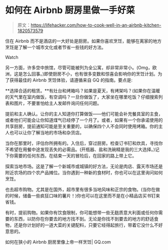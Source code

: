 # 如何在 Airbnb 厨房里做一手好菜

> 原文：<https://lifehacker.com/how-to-cook-well-in-an-airbnb-kitchen-1820573579>

住在 Airbnb 而不是酒店的一大好处是厨房。如果你喜欢烹饪，能够在离家的地方烹饪是了解一个城市文化或者节省一些钱的好方法。

Watch

另一方面，许多空中旅馆，尽管可能被列为全公寓，却非常非常小。(Omg，欧洲，这是怎么回事。)即使厨房不小，也有很多变数和惊喜会影响你的烹饪计划。为了获得最佳的 Airbnb 烹饪体验，请遵循来自 GQ 的指南。要点是:

**选择合适的租赁。**有灶台和烤箱吗？如果是夏天，有烤架吗？(如果你在温暖的天气里在室内做饭，有空调吗？一旦你做饭了，大家坐在哪里吃饭？仔细搜索列表和图片，不要害怕给主人发邮件询问任何问题。

提前和主人确认。让你的主人知道你打算做饭——他们可能会补充餐具室的主食，或者他们可能会让你知道煤气已经停了一个月了。或者，如果有一个你承诺使用的共享厨房，提前通知可能是至关重要的，以确保四个人不会同时使用烤箱。你的主人也可以让你了解当地的市场和杂货店。

当你在那里时，评估你所拥有的。入住后，穿过厨房。检查订书钉和炊具，寻找你不希望在用餐中途发现丢失的必需品。(开瓶器、盐和洗碗精是我的三大选择。)记下你需要的任何东西，在结束一天的冒险后，在回家的路上带上它。

探索当地市场。这是了解一个新城市或城镇的好方法，无论是肉店、露天市场还是附近农场的四个农产品摊位。当你遇到一种新的食材时，你也可以在这里询问如何烹饪。

也去超市购物。尤其是在国外，超市里有很多当地风味和正宗的食物。(当你在做的时候，储备一些疯狂口味的薯片！)你也可以在这里而不是在小精品店买书钉来省钱。

有时，提前购物。如果你有饮食限制，你可能想带一些无麸质意大利面或任何你需要的东西，以防你在你要去的地方找不到。无论是你找不到要去的地方的舒适食物，还是你计划好的一道大菜的关键配料，只要它经得起旅行，带着它没什么不好意思的。

如何在狭小的 Airbnb 厨房里像上帝一样烹饪| GQ.com
